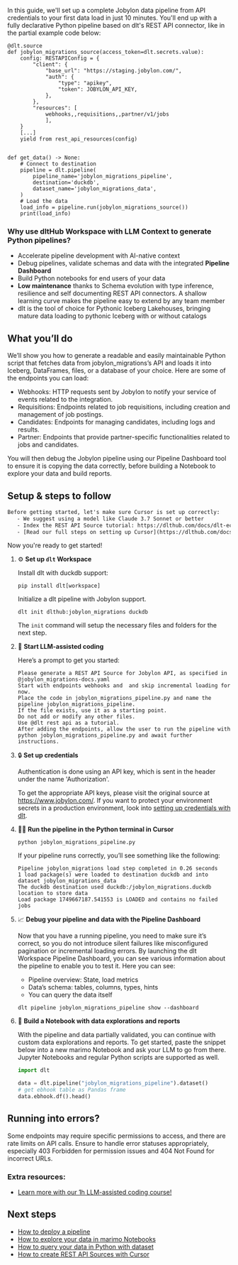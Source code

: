 In this guide, we'll set up a complete Jobylon data pipeline from API credentials to your first data load in just 10 minutes. You'll end up with a fully declarative Python pipeline based on dlt's REST API connector, like in the partial example code below:

```python-outcome
@dlt.source
def jobylon_migrations_source(access_token=dlt.secrets.value):
    config: RESTAPIConfig = {
        "client": {
            "base_url": "https://staging.jobylon.com/",
            "auth": {
                "type": "apikey",
                "token": JOBYLON_API_KEY,
            },
        },
        "resources": [
            webhooks,,requisitions,,partner/v1/jobs
            ],
    }
    [...]
    yield from rest_api_resources(config)


def get_data() -> None:
    # Connect to destination
    pipeline = dlt.pipeline(
        pipeline_name='jobylon_migrations_pipeline',
        destination='duckdb',
        dataset_name='jobylon_migrations_data', 
    )
    # Load the data
    load_info = pipeline.run(jobylon_migrations_source())
    print(load_info) 
```

### Why use dltHub Workspace with LLM Context to generate Python pipelines?

- Accelerate pipeline development with AI-native context
- Debug pipelines, validate schemas and data with the integrated **Pipeline Dashboard**
- Build Python notebooks for end users of your data
- **Low maintenance** thanks to Schema evolution with type inference, resilience and self documenting REST API connectors. A shallow learning curve makes the pipeline easy to extend by any team member
- dlt is the tool of choice for Pythonic Iceberg Lakehouses, bringing mature data loading to pythonic Iceberg with or without catalogs

## What you’ll do

We’ll show you how to generate a readable and easily maintainable Python script that fetches data from jobylon_migrations’s API and loads it into Iceberg, DataFrames, files, or a database of your choice. Here are some of the endpoints you can load:

- Webhooks: HTTP requests sent by Jobylon to notify your service of events related to the integration.
- Requisitions: Endpoints related to job requisitions, including creation and management of job postings.
- Candidates: Endpoints for managing candidates, including logs and results.
- Partner: Endpoints that provide partner-specific functionalities related to jobs and candidates.

You will then debug the Jobylon pipeline using our Pipeline Dashboard tool to ensure it is copying the data correctly, before building a Notebook to explore your data and build reports.

## Setup & steps to follow

```default
Before getting started, let's make sure Cursor is set up correctly:
   - We suggest using a model like Claude 3.7 Sonnet or better
   - Index the REST API Source tutorial: https://dlthub.com/docs/dlt-ecosystem/verified-sources/rest_api/ and add it to context as **@dlt rest api**
   - [Read our full steps on setting up Cursor](https://dlthub.com/docs/dlt-ecosystem/llm-tooling/cursor-restapi#23-configuring-cursor-with-documentation)
```

Now you're ready to get started!

1. ⚙️ **Set up `dlt` Workspace**
    
    Install dlt with duckdb support:
    ```shell
    pip install dlt[workspace]
    ```

    Initialize a dlt pipeline with Jobylon support.
    ```shell
    dlt init dlthub:jobylon_migrations duckdb
    ```

    The `init` command will setup the necessary files and folders for the next step.
    
2. 🤠 **Start LLM-assisted coding**
    
    Here’s a prompt to get you started:
    
    ```prompt
    Please generate a REST API Source for Jobylon API, as specified in @jobylon_migrations-docs.yaml 
    Start with endpoints webhooks and  and skip incremental loading for now. 
    Place the code in jobylon_migrations_pipeline.py and name the pipeline jobylon_migrations_pipeline. 
    If the file exists, use it as a starting point. 
    Do not add or modify any other files. 
    Use @dlt rest api as a tutorial. 
    After adding the endpoints, allow the user to run the pipeline with python jobylon_migrations_pipeline.py and await further instructions.
    ```

    
3. 🔒 **Set up credentials** 
    
    Authentication is done using an API key, which is sent in the header under the name 'Authorization'.
    
    To get the appropriate API keys, please visit the original source at https://www.jobylon.com/.
    If you want to protect your environment secrets in a production environment, look into [setting up credentials with dlt](https://dlthub.com/docs/walkthroughs/add_credentials).
    
4. 🏃‍♀️ **Run the pipeline in the Python terminal in Cursor**
    
    ```shell
    python jobylon_migrations_pipeline.py
    ```
    
    If your pipeline runs correctly, you’ll see something like the following:
    
    ```shell
    Pipeline jobylon_migrations load step completed in 0.26 seconds
    1 load package(s) were loaded to destination duckdb and into dataset jobylon_migrations_data
    The duckdb destination used duckdb:/jobylon_migrations.duckdb location to store data
    Load package 1749667187.541553 is LOADED and contains no failed jobs
    ```
    
5. 📈 **Debug your pipeline and data with the Pipeline Dashboard**

    Now that you have a running pipeline, you need to make sure it’s correct, so you do not introduce silent failures like misconfigured pagination or incremental loading errors. By launching the dlt Workspace Pipeline Dashboard, you can see various information about the pipeline to enable you to test it. Here you can see:
    - Pipeline overview: State, load metrics
    - Data’s schema: tables, columns, types, hints
    - You can query the data itself
    
    ```shell
    dlt pipeline jobylon_migrations_pipeline show --dashboard
    ```
    
6. 🐍 **Build a Notebook with data explorations and reports**

    With the pipeline and data partially validated, you can continue with custom data explorations and reports. To get started, paste the snippet below into a new marimo Notebook and ask your LLM to go from there. Jupyter Notebooks and regular Python scripts are supported as well.

    
    ```python
    import dlt

   data = dlt.pipeline("jobylon_migrations_pipeline").dataset()
   # get ebhook table as Pandas frame
   data.ebhook.df().head()
    ```

## Running into errors?

Some endpoints may require specific permissions to access, and there are rate limits on API calls. Ensure to handle error statuses appropriately, especially 403 Forbidden for permission issues and 404 Not Found for incorrect URLs.

### Extra resources:

- [Learn more with our 1h LLM-assisted coding course!](https://www.youtube.com/watch?v=GGid70rnJuM)

## Next steps

- [How to deploy a pipeline](https://dlthub.com/docs/walkthroughs/deploy-a-pipeline)
- [How to explore your data in marimo Notebooks](https://dlthub.com/docs/general-usage/dataset-access/marimo)
- [How to query your data in Python with dataset](https://dlthub.com/docs/general-usage/dataset-access/dataset)
- [How to create REST API Sources with Cursor](https://dlthub.com/docs/dlt-ecosystem/llm-tooling/cursor-restapi)